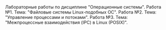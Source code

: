 Лабораторные работы по дисциплине "Операционные системы". 
Работа №1. Тема: "Файловые системы Linux-подобных ОС".
Работа №2. Тема: "Управление процессами и потоками".
Работа №3. Тема: "Межпроцессные взаимодействия (IPC) в Linux (POSIX)".
